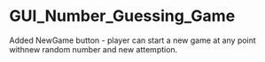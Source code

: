 # GUI_Number_Guessing_Game
Added NewGame button - player can start a new game at any point withnew random number and new attemption.
